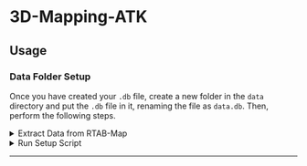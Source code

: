 # 3D-Mapping-ATK

## Usage

### Data Folder Setup

Once you have created your `.db` file, create a new folder in the `data` directory and put the `.db` file in it, renaming the file as `data.db`. Then, perform the following steps.

<details>
    <summary>Extract Data from RTAB-Map</summary>

    cd src/common/data/<folder_name>

    Extract Point Cloud
    -------------------------------
    rtabmap-databaseViewer data.db
    Yes
    File -> Export 3D map
    Save

    Extract Pose
    -------------------------------
    File -> Export Poses
    Maps graph (see Graph View)
    Camera

</details>

<details>
    <summary>Run Setup Script</summary>

    cd src/common/data
    python3 setup.py --data <folder_name>

</details>

---